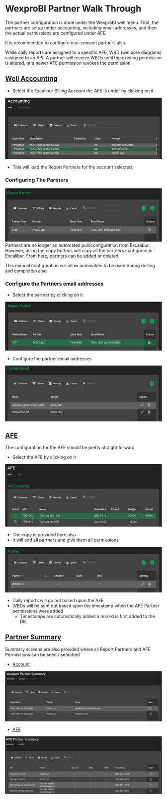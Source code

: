 # WexproBI Partner Walk Through

The partner configuration is done under the WexproBI well menu. First, the partners are setup under accounting, including email addresses, and then the actual permissions are configured under AFE.

It is recommended to configure non-consent partners also.

While daily reports are assigned to a specific AFE, WBD (wellbore diagrams) assigned to an API. A partner will receive WBDs until the existing permission is altered, or a newer AFE permission revokes the permission.

## [Well Accounting](http://slcplwell01/well/accounting)
- Select the Excalibur Billing Account the AFE is under by clicking on it
  
![Select the Excalibur Billing Account the AFE is under](./images/selectAccount.png "Selected Account")

- This will load the Report Partners for the account selected. 

### Configuring The Partners

![Report Partners](./images/reportPartners.png "Report Partners")
Partners are no longer an automated pull/configuration from Excalibur. However, using the copy buttons will copy all the partners configured in Excalibur. From here, partners can be added or deleted.

This manual configuration will allow automation to be used during drilling and completion also.

### Configure the Partners email addresses
- Select the partner by clicking on it

![Selected Report Partner](./images/selectReportPartner.png "Selected Report Partner")

- Configure the partner email addresses

![Partner Emails](./images/partnerEmails.png "Partner Emails")

## [AFE](http://slcplwell01/well/afe)

The configuration for the AFE should be pretty straight forward

- Select the AFE by clicking on it

![Select AFE](./images/selectAfe.png "Select AFE")

- The copy is provided here also
- It will add all partners and give them all permissions

![AFE Partner](./images/afePartner.png "AFE Partner")

- Daily reports will go out based upon the AFE
- WBDs will be sent out based upon the timestamp when the AFE Partner permissions were added
  - Timestamps are automatically added a record is first added to the Db


## [Partner Summary](http://slcplwell01/summary/partner)

Summary screens are also provided where all Report Partners and AFE Permissions can be seen / searched

- [Account](http://slcplwell01/summary/partner/account)

![Account Summary](./images/summaryAccount.png "Account Summary")

- [AFE](http://slcplwell01/summary/partner/afe)

![AFE Summary](./images/summaryAfe.png "AFE Summary")